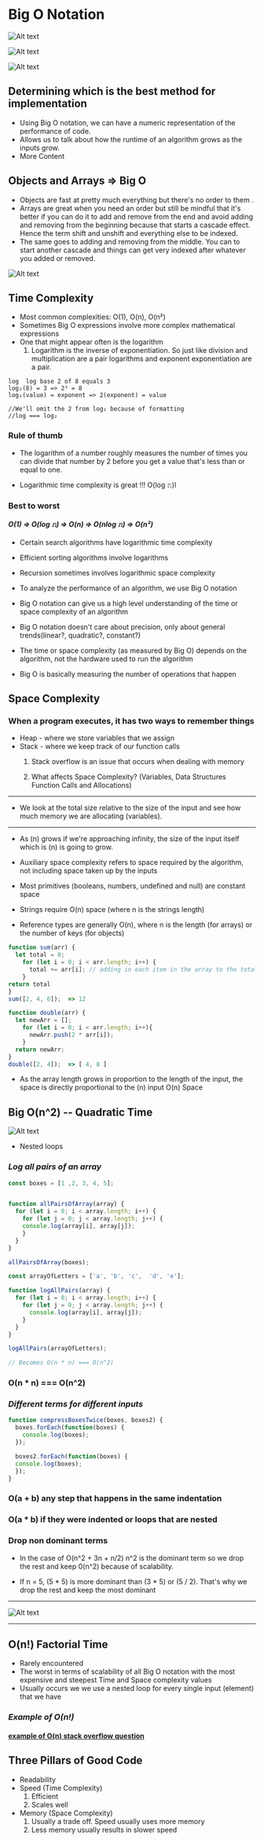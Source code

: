 # Big O Notation

![Alt text](./Big-O-Chart.png?raw=true "Title")

![Alt text](./Big-O(n).png?raw=true "Title")

![Alt text](./Big-O(1).png?raw=true "Title")

## Determining which is the best method for implementation

* Using Big O notation, we can have a numeric representation of the performance of code.
* Allows us to talk about how the runtime of an algorithm grows as the inputs grow.
* More Content

## Objects and Arrays => Big O

* Objects are fast at pretty much everything but there's no order to them .
* Arrays are great when you need an order but still be mindful that it's better if you can do it to add and remove from the end and avoid adding and removing from the beginning because that starts a cascade effect. Hence the term shift and unshift and everything else to be indexed.
* The same goes to adding and removing from the middle. You can to start another cascade and things can get very indexed after whatever you added or removed.

![Alt text](./big-o-array-operations.png?raw=true "Title")

## Time Complexity

* Most common complexities: O(1), O(n), O(n²)
* Sometimes Big O expressions involve more complex mathematical expressions
* One that might appear often is the logarithm
  1. Logarithm is the inverse of exponentiation. So just like division and multiplication are a pair logarithms and exponent exponentiation are a pair.

```none
log  log base 2 of 8 equals 3
log₂(8) = 3 => 2³ = 8
log₂(value) = exponent => 2(exponent) = value

//We'll omit the 2 from log₂ because of formatting
//log === log₂
```

### Rule of thumb

* The logarithm of a number roughly measures the number of times you can divide that number by 2 before you get a value that's less than or equal to one.

* Logarithmic time complexity is great !!! O(log 𝚗)l

### Best to worst

#### *O(1) => O(log 𝚗) => O(n) => O(nlog 𝚗) => O(n²)*

* Certain search algorithms have logarithmic time complexity
* Efficient sorting algorithms involve logarithms
* Recursion sometimes involves logarithmic space complexity

* To analyze the performance of an algorithm, we use Big O notation
* Big O notation can give us a high level understanding of the time or space complexity of an algorithm
* Big O notation doesn't care about precision, only about general trends(linear?, quadratic?, constant?)
* The time or space complexity (as measured by Big O) depends on the algorithm, not the hardware used to run the algorithm
* Big O is basically measuring the number of operations that happen

## Space Complexity

### When a program executes, it has two ways to remember things

* Heap - where we store variables that we assign
* Stack - where we keep track of our function calls
  1) Stack overflow is an issue that occurs when dealing with memory

  2) What affects Space Complexity? (Variables, Data Structures Function Calls and Allocations)

---

* We look at the total size relative to the size of the input and see how much memory we are allocating (variables).

---

* As (n) grows if we're approaching infinity, the size of the input itself which is (n) is going to grow.

* Auxiliary space complexity refers to space required by the algorithm, not including space taken up by the inputs

* Most primitives (booleans, numbers, undefined and null) are constant space

* Strings require O(n) space (where n is the strings length)

* Reference types are generally O(n), where n is the length (for arrays) or the number of keys (for objects)

```javascript
function sum(arr) {
  let total = 0;
    for (let i = 0; i < arr.length; i++) {
      total += arr[i]; // adding in each item in the array to the total variable
    }
return total
}
sum([2, 4, 6]);  => 12
```

```javascript
function double(arr) {
  let newArr = [];
    for (let i = 0; i < arr.length; i++){
      newArr.push(2 * arr[i]);
    }
  return newArr;
}
double([2, 4]);  => [ 4, 8 ]
```

* As the array length grows in proportion to the length of the input, the space is directly proportional to the (n) input O(n) Space

## Big O(n^2) -- Quadratic Time

![Alt text](./Big-O(n^2).png?raw=true "Title")

* Nested loops

### *Log all pairs of an array*

```javascript
const boxes = [1 ,2, 3, 4, 5];


function allPairsOfArray(array) {
  for (let i = 0; i < array.length; i++) {
    for (let j = 0; j < array.length; j++) {
    console.log(array[i], array[j]);
    }
  }
}

allPairsOfArray(boxes);
```

```javascript
const arrayOfLetters = ['a', 'b', 'c',  'd', 'e'];

function logAllPairs(array) {
  for (let i = 0; i < array.length; i++) {
    for (let j = 0; j < array.length; j++) {
      console.log(array[i], array[j]);
    }
  }
}

logAllPairs(arrayOfLetters);

// Becomes O(n * n) === O(n^2)
```

### O(n * n) === O(n^2)

### *Different terms for different inputs*

```javascript
function compressBoxesTwice(boxes, boxes2) {
  boxes.forEach(function(boxes) {
    console.log(boxes);
  });

  boxes2.forEach(function(boxes) {
  console.log(boxes);
  });
}
```

### O(a + b) any step that happens in the same indentation

### O(a * b) if they were indented or loops that  are nested

### Drop non dominant terms

* In the case of O(n^2 + 3n + n/2) n^2 is the dominant term so we drop the rest and keep 0(n^2) because of scalability.

* If n = 5, (5 * 5) is more dominant than (3 * 5) or (5 / 2). That's why we drop the rest and keep the most dominant

---

![Alt text](./BigO-cheat-sheet-1.png?raw=true "Title")

---

## O(n!) Factorial Time

* Rarely encountered
* The worst in terms of scalability of all Big O notation with the most expensive and steepest Time and Space complexity values
* Usually occurs we we use a nested loop for every single input (element) that we have

### *Example of O(n!)*

#### [example of O(n) stack overflow question](https://stackoverflow.com/questions/3953244/example-of-on)

## Three Pillars of Good Code

* Readability
* Speed (Time Complexity)
  1) Efficient
  2) Scales well
* Memory (Space Complexity)
  1) Usually a trade off. Speed usually uses more memory
  2) Less memory usually results in slower speed